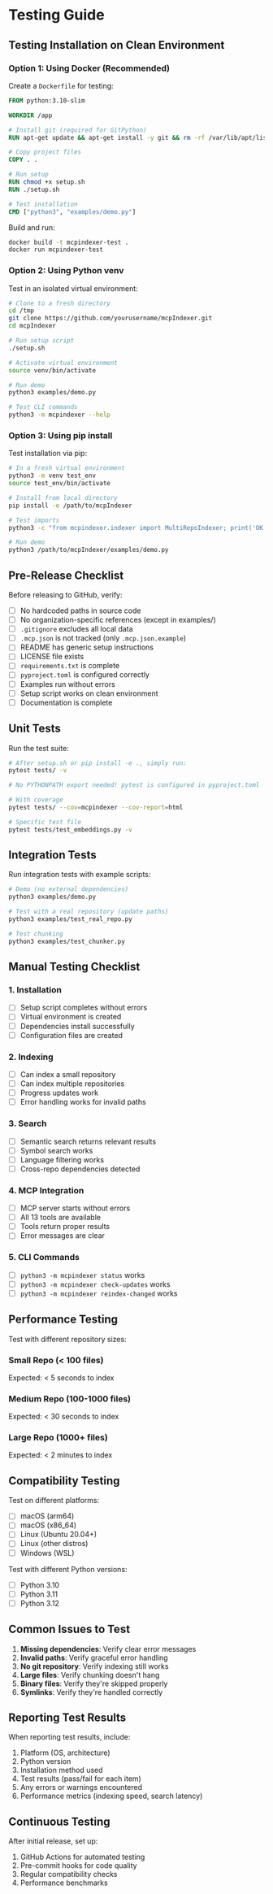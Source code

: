 # Testing Guide

## Testing Installation on Clean Environment

### Option 1: Using Docker (Recommended)

Create a `Dockerfile` for testing:

```dockerfile
FROM python:3.10-slim

WORKDIR /app

# Install git (required for GitPython)
RUN apt-get update && apt-get install -y git && rm -rf /var/lib/apt/lists/*

# Copy project files
COPY . .

# Run setup
RUN chmod +x setup.sh
RUN ./setup.sh

# Test installation
CMD ["python3", "examples/demo.py"]
```

Build and run:
```bash
docker build -t mcpindexer-test .
docker run mcpindexer-test
```

### Option 2: Using Python venv

Test in an isolated virtual environment:

```bash
# Clone to a fresh directory
cd /tmp
git clone https://github.com/yourusername/mcpIndexer.git
cd mcpIndexer

# Run setup script
./setup.sh

# Activate virtual environment
source venv/bin/activate

# Run demo
python3 examples/demo.py

# Test CLI commands
python3 -m mcpindexer --help
```

### Option 3: Using pip install

Test installation via pip:

```bash
# In a fresh virtual environment
python3 -m venv test_env
source test_env/bin/activate

# Install from local directory
pip install -e /path/to/mcpIndexer

# Test imports
python3 -c "from mcpindexer.indexer import MultiRepoIndexer; print('OK')"

# Run demo
python3 /path/to/mcpIndexer/examples/demo.py
```

## Pre-Release Checklist

Before releasing to GitHub, verify:

- [ ] No hardcoded paths in source code
- [ ] No organization-specific references (except in examples/)
- [ ] `.gitignore` excludes all local data
- [ ] `.mcp.json` is not tracked (only `.mcp.json.example`)
- [ ] README has generic setup instructions
- [ ] LICENSE file exists
- [ ] `requirements.txt` is complete
- [ ] `pyproject.toml` is configured correctly
- [ ] Examples run without errors
- [ ] Setup script works on clean environment
- [ ] Documentation is complete

## Unit Tests

Run the test suite:

```bash
# After setup.sh or pip install -e ., simply run:
pytest tests/ -v

# No PYTHONPATH export needed! pytest is configured in pyproject.toml

# With coverage
pytest tests/ --cov=mcpindexer --cov-report=html

# Specific test file
pytest tests/test_embeddings.py -v
```

## Integration Tests

Run integration tests with example scripts:

```bash
# Demo (no external dependencies)
python3 examples/demo.py

# Test with a real repository (update paths)
python3 examples/test_real_repo.py

# Test chunking
python3 examples/test_chunker.py
```

## Manual Testing Checklist

### 1. Installation
- [ ] Setup script completes without errors
- [ ] Virtual environment is created
- [ ] Dependencies install successfully
- [ ] Configuration files are created

### 2. Indexing
- [ ] Can index a small repository
- [ ] Can index multiple repositories
- [ ] Progress updates work
- [ ] Error handling works for invalid paths

### 3. Search
- [ ] Semantic search returns relevant results
- [ ] Symbol search works
- [ ] Language filtering works
- [ ] Cross-repo dependencies detected

### 4. MCP Integration
- [ ] MCP server starts without errors
- [ ] All 13 tools are available
- [ ] Tools return proper results
- [ ] Error messages are clear

### 5. CLI Commands
- [ ] `python3 -m mcpindexer status` works
- [ ] `python3 -m mcpindexer check-updates` works
- [ ] `python3 -m mcpindexer reindex-changed` works

## Performance Testing

Test with different repository sizes:

### Small Repo (< 100 files)
Expected: < 5 seconds to index

### Medium Repo (100-1000 files)
Expected: < 30 seconds to index

### Large Repo (1000+ files)
Expected: < 2 minutes to index

## Compatibility Testing

Test on different platforms:

- [ ] macOS (arm64)
- [ ] macOS (x86_64)
- [ ] Linux (Ubuntu 20.04+)
- [ ] Linux (other distros)
- [ ] Windows (WSL)

Test with different Python versions:

- [ ] Python 3.10
- [ ] Python 3.11
- [ ] Python 3.12

## Common Issues to Test

1. **Missing dependencies**: Verify clear error messages
2. **Invalid paths**: Verify graceful error handling
3. **No git repository**: Verify indexing still works
4. **Large files**: Verify chunking doesn't hang
5. **Binary files**: Verify they're skipped properly
6. **Symlinks**: Verify they're handled correctly

## Reporting Test Results

When reporting test results, include:

1. Platform (OS, architecture)
2. Python version
3. Installation method used
4. Test results (pass/fail for each item)
5. Any errors or warnings encountered
6. Performance metrics (indexing speed, search latency)

## Continuous Testing

After initial release, set up:

1. GitHub Actions for automated testing
2. Pre-commit hooks for code quality
3. Regular compatibility checks
4. Performance benchmarks
